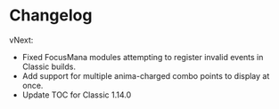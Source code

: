 # Changelog

vNext:

- Fixed FocusMana modules attempting to register invalid events in Classic builds.
- Add support for multiple anima-charged combo points to display at once.
- Update TOC for Classic 1.14.0
